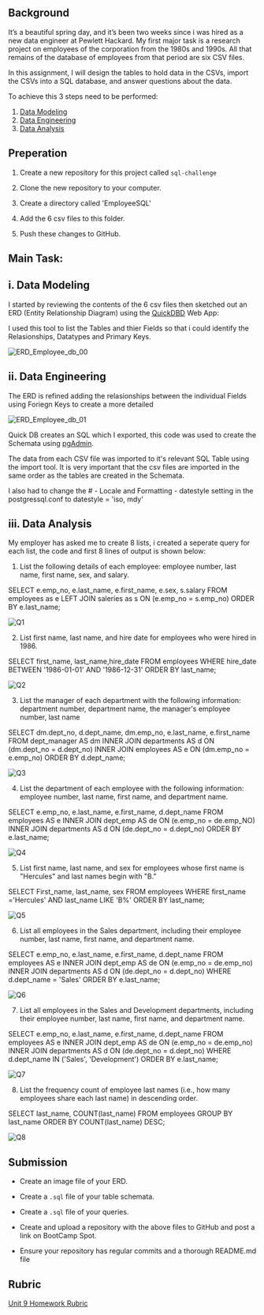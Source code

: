## Background 

It’s a beautiful spring day, and it’s been two weeks since i was hired as a new data engineer at Pewlett Hackard. My first major task is a research project on employees of the corporation from the 1980s and 1990s. All that remains of the database of employees from that period are six CSV files.

In this assignment, I will design the tables to hold data in the CSVs, import the CSVs into a SQL database, and answer questions about the data. 

To achieve this 3 steps need to be performed:

1. [Data Modeling](#data-modeling)
2. [Data Engineering](#data-engineering)
3. [Data Analysis](#data-analysis)

## Preperation 

1. Create a new repository for this project called `sql-challenge`

2. Clone the new repository to your computer.

3. Create a directory called 'EmployeeSQL' 

4. Add the 6 csv files to this folder.

5. Push these changes to GitHub.


## Main Task: <a id="main-task"></a>

## i. Data Modeling <a id="data-modeling"></a>

I started by reviewing the contents of the 6 csv files then sketched out an ERD (Entity Relationship Diagram) using the [QuickDBD](https://www.quickdatabasediagrams.com/) Web App:

I used this tool to list the Tables and thier Fields so that i could identify the Relasionships, Datatypes and Primary Keys.

![ERD_Employee_db_00](https://user-images.githubusercontent.com/85430216/166204754-efb41af9-150c-4ff3-ae5c-2960c13e7c0f.png)


## ii. Data Engineering <a id="data-engineering"></a>

The ERD is refined adding the relasionships between the individual Fields using Foriegn Keys to create a more detailed

![ERD_Employee_db_01](https://user-images.githubusercontent.com/85430216/166204830-2dbd8b52-3c3f-4cf4-9b17-f24c5cf2a0ef.png)


Quick DB creates an SQL which I exported, this code was used to create the Schemata using [pgAdmin](https://www.pgadmin.org/).

The data from each CSV file was imported to it's relevant SQL Table using the import tool. It is very important that the csv files are imported in the same order as the tables are created in the Schemata.

I also had to change the # - Locale and Formatting - datestyle setting in the postgressql.conf to datestyle = 'iso, mdy'  


## iii. Data Analysis <a id="data-analysis"></a>

My employer has asked me to create 8 lists, i created a seperate query for each list, the code and first 8 lines of output is shown below:

1. List the following details of each employee: employee number, last name, first name, sex, and salary.

SELECT  e.emp_no,
        e.last_name,
        e.first_name,
        e.sex,
        s.salary
FROM employees as e
    LEFT JOIN saleries as s
    ON (e.emp_no = s.emp_no)
ORDER BY e.last_name;

![Q1](https://user-images.githubusercontent.com/85430216/166204967-6a5dc2cd-e3b6-4723-90ed-67c137f9214d.PNG)

2. List first name, last name, and hire date for employees who were hired in 1986.

SELECT first_name, last_name,hire_date 
FROM employees
WHERE hire_date 
BETWEEN '1986-01-01' 
AND '1986-12-31'
ORDER BY last_name;

![Q2](https://user-images.githubusercontent.com/85430216/166205016-1e66eb83-8694-4f13-8c61-16a17e156a9a.PNG)

3. List the manager of each department with the following information: department number, department name, the manager's employee number, last name

SELECT	dm.dept_no,
		d.dept_name,
		dm.emp_no,
		e.last_name,
		e.first_name
FROM	dept_manager AS dm
	INNER JOIN departments AS d
	ON (dm.dept_no = d.dept_no)
	INNER JOIN employees AS e
	ON (dm.emp_no = e.emp_no)
ORDER BY d.dept_name;

![Q3](https://user-images.githubusercontent.com/85430216/166205039-221676ea-5883-43bc-bf80-c1a7757bfcb9.PNG)

4. List the department of each employee with the following information: employee number, last name, first name, and department name.

SELECT	e.emp_no,
		e.last_name,
		e.first_name,
		d.dept_name
FROM employees AS e
	INNER JOIN dept_emp AS de
	ON (e.emp_no = de.emp_NO)
	INNER JOIN departments AS d
	ON (de.dept_no = d.dept_no)
ORDER BY e.last_name;

![Q4](https://user-images.githubusercontent.com/85430216/166205074-f96e27fd-d8b0-4830-89be-b7e087b3eb89.PNG)

5. List first name, last name, and sex for employees whose first name is "Hercules" and last names begin with "B."

SELECT	First_name,
		last_name,
		sex
FROM employees
WHERE first_name ='Hercules'
AND last_name LIKE 'B%'
ORDER BY last_name;

![Q5](https://user-images.githubusercontent.com/85430216/166205095-341dff86-808e-4454-a6ca-83322281ba43.PNG)

6. List all employees in the Sales department, including their employee number, last name, first name, and department name.

SELECT	e.emp_no,
		e.last_name,
		e.first_name,
		d.dept_name
FROM employees AS e
	INNER JOIN dept_emp AS de
	ON (e.emp_no = de.emp_no)
	INNER JOIN departments AS d
	ON (de.dept_no = d.dept_no)
WHERE d.dept_name = 'Sales'
ORDER BY e.last_name;

![Q6](https://user-images.githubusercontent.com/85430216/166205122-77307537-cf7d-4b99-a350-58915c1d7575.PNG)

7. List all employees in the Sales and Development departments, including their employee number, last name, first name, and department name.

SELECT	e.emp_no,
		e.last_name,
		e.first_name,
		d.dept_name
FROM employees AS e
	INNER JOIN dept_emp AS de
	ON (e.emp_no = de.emp_no)
	INNER JOIN departments AS d
	ON (de.dept_no = d.dept_no)
WHERE d.dept_name IN ('Sales', 'Development')
ORDER BY e.last_name;

![Q7](https://user-images.githubusercontent.com/85430216/166205135-1104f7d1-902b-4f91-97f7-81c973f11b90.PNG)

8. List the frequency count of employee last names (i.e., how many employees share each last name) in descending order.

SELECT last_name,
COUNT(last_name)
FROM employees
GROUP BY last_name
ORDER BY COUNT(last_name)
DESC;

![Q8](https://user-images.githubusercontent.com/85430216/166205174-ae345113-a17b-49ff-8e59-c7736f593329.PNG)

## Submission

* Create an image file of your ERD.

* Create a `.sql` file of your table schemata.

* Create a `.sql` file of your queries.

* Create and upload a repository with the above files to GitHub and post a link on BootCamp Spot.

* Ensure your repository has regular commits and a thorough README.md file

## Rubric

[Unit 9 Homework Rubric](https://docs.google.com/document/d/1OksnTYNCT0v0E-VkhIMJ9-iG0_oXNwCZAJlKV0aVMKQ/edit?usp=sharing)
